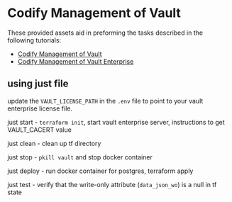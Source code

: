 # Codify Management of Vault

These provided assets aid in preforming the tasks described in the following tutorials:

- [Codify Management of Vault](https://learn.hashicorp.com/tutorials/vault/codify-mgmt-oss)
- [Codify Management of Vault Enterprise](https://learn.hashicorp.com/tutorials/vault/codify-mgmt-enterprise)

## using just file

update the `VAULT_LICENSE_PATH` in the `.env` file to point to your vault enterprise license file.

just start - `terraform init`, start vault enterprise server, instructions to get VAULT_CACERT value

just clean - clean up tf directory

just stop - `pkill vault` and stop docker container

just deploy - run docker container for postgres, terraform apply

just test - verify that the write-only attribute (`data_json_wo`) is a null in tf state
